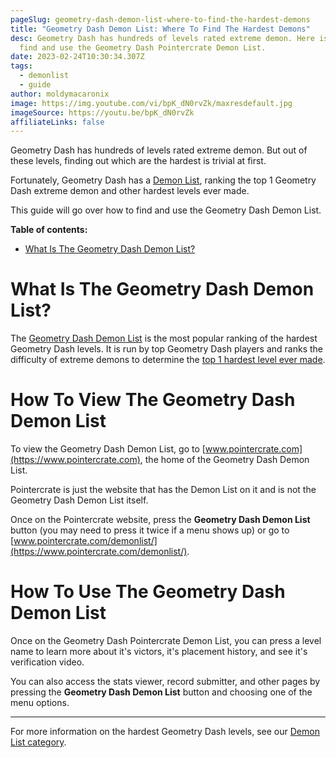 ```yaml
---
pageSlug: geometry-dash-demon-list-where-to-find-the-hardest-demons
title: "Geometry Dash Demon List: Where To Find The Hardest Demons"
desc: Geometry Dash has hundreds of levels rated extreme demon. Here is how to
  find and use the Geometry Dash Pointercrate Demon List.
date: 2023-02-24T10:30:34.307Z
tags:
  - demonlist
  - guide
author: moldymacaronix
image: https://img.youtube.com/vi/bpK_dN0rvZk/maxresdefault.jpg
imageSource: https://youtu.be/bpK_dN0rvZk
affiliateLinks: false
---
```

Geometry Dash has hundreds of levels rated extreme demon. But out of these levels, finding out which are the hardest is trivial at first.

Fortunately, Geometry Dash has a [Demon List](/posts/geometry-dash-demon-list-what-are-the-top-extreme-demons-2022/), ranking the top 1 Geometry Dash extreme demon and other hardest levels ever made.

This guide will go over how to find and use the Geometry Dash Demon List.

**Table of contents:**

- [What Is The Geometry Dash Demon List?](#what-is-the-geometry-dash-demon-list%3F)

# What Is The Geometry Dash Demon List?

The [Geometry Dash Demon List](posts/geometry-dash-levels-top-10-hardest-extreme-demons-2022/) is the most popular ranking of the hardest Geometry Dash levels. It is run by top Geometry Dash players and ranks the difficulty of extreme demons to determine the [top 1 hardest level ever made](/posts/geometry-dash-levels-what-is-the-hardest-level-ever-made/).

# How To View The Geometry Dash Demon List

To view the Geometry Dash Demon List, go to [www.pointercrate.com](https://www.pointercrate.com), the home of the Geometry Dash Demon List.

Pointercrate is just the website that has the Demon List on it and is not the Geometry Dash Demon List itself.

Once on the Pointercrate website, press the **Geometry Dash Demon List** button (you may need to press it twice if a menu shows up) or go to [www.pointercrate.com/demonlist/](https://www.pointercrate.com/demonlist/).

# How To Use The Geometry Dash Demon List

Once on the Geometry Dash Pointercrate Demon List, you can press a level name to learn more about it's victors, it's placement history, and see it's verification video.

You can also access the stats viewer, record submitter, and other pages by pressing the **Geometry Dash Demon List** button and choosing one of the menu options.

- - -

For more information on the hardest Geometry Dash levels, see our [Demon List category](/categories/demonlist/).